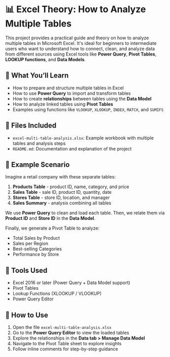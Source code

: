 # 📊 Excel Theory: How to Analyze Multiple Tables

This project provides a practical guide and theory on how to analyze multiple tables in Microsoft Excel. It's ideal for beginners to intermediate users who want to understand how to connect, clean, and analyze data from different sources using Excel tools like **Power Query**, **Pivot Tables**, **LOOKUP functions**, and **Data Models**.

## 🧠 What You’ll Learn

- How to prepare and structure multiple tables in Excel
- How to use **Power Query** to import and transform tables
- How to create **relationships** between tables using the **Data Model**
- How to analyze linked tables using **Pivot Tables**
- Examples using functions like `VLOOKUP`, `XLOOKUP`, `INDEX`, `MATCH`, and `SUMIFS`

## 📂 Files Included

- `excel-multi-table-analysis.xlsx`: Example workbook with multiple tables and analysis steps
- `README.md`: Documentation and explanation of the project

## 🧪 Example Scenario

Imagine a retail company with these separate tables:

1. **Products Table** - product ID, name, category, and price
2. **Sales Table** - sale ID, product ID, quantity, date
3. **Stores Table** - store ID, location, and manager
4. **Sales Summary** - analysis combining all tables

We use **Power Query** to clean and load each table. Then, we relate them via **Product ID** and **Store ID** in the **Data Model**.

Finally, we generate a Pivot Table to analyze:

- Total Sales by Product
- Sales per Region
- Best-selling Categories
- Performance by Store

## 📘 Tools Used

- Excel 2016 or later (Power Query + Data Model support)
- Pivot Tables
- Lookup Functions (XLOOKUP / VLOOKUP)
- Power Query Editor

## 🧩 How to Use

1. Open the file `excel-multi-table-analysis.xlsx`
2. Go to the **Power Query Editor** to view the loaded tables
3. Explore the relationships in the **Data tab > Manage Data Model**
4. Navigate to the Pivot Table sheet to explore insights
5. Follow inline comments for step-by-step guidance

